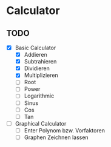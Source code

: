 # Calculator

## TODO
- [x] Basic Calculator
  - [x] Addieren
  - [x] Subtrahieren
  - [x] Dividieren
  - [x] Multiplizieren
  - [ ] Root
  - [ ] Power
  - [ ] Logarithmic
  - [ ] Sinus
  - [ ] Cos
  - [ ] Tan
- [ ] Graphical Calculator
  - [ ] Enter Polynom bzw. Vorfaktoren
  - [ ] Graphen Zeichnen lassen